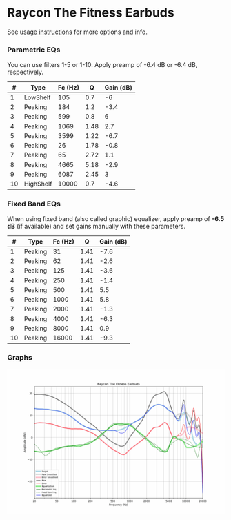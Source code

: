 # Raycon The Fitness Earbuds
See [usage instructions](https://github.com/jaakkopasanen/AutoEq#usage) for more options and info.

### Parametric EQs
You can use filters 1-5 or 1-10. Apply preamp of -6.4 dB or -6.4 dB, respectively.

|   # | Type      |   Fc (Hz) |    Q |   Gain (dB) |
|-----|-----------|-----------|------|-------------|
|   1 | LowShelf  |       105 | 0.7  |        -6   |
|   2 | Peaking   |       184 | 1.2  |        -3.4 |
|   3 | Peaking   |       599 | 0.8  |         6   |
|   4 | Peaking   |      1069 | 1.48 |         2.7 |
|   5 | Peaking   |      3599 | 1.22 |        -6.7 |
|   6 | Peaking   |        26 | 1.78 |        -0.8 |
|   7 | Peaking   |        65 | 2.72 |         1.1 |
|   8 | Peaking   |      4665 | 5.18 |        -2.9 |
|   9 | Peaking   |      6087 | 2.45 |         3   |
|  10 | HighShelf |     10000 | 0.7  |        -4.6 |

### Fixed Band EQs
When using fixed band (also called graphic) equalizer, apply preamp of **-6.5 dB** (if available) and set gains manually with these parameters.

|   # | Type    |   Fc (Hz) |    Q |   Gain (dB) |
|-----|---------|-----------|------|-------------|
|   1 | Peaking |        31 | 1.41 |        -7.6 |
|   2 | Peaking |        62 | 1.41 |        -2.6 |
|   3 | Peaking |       125 | 1.41 |        -3.6 |
|   4 | Peaking |       250 | 1.41 |        -1.4 |
|   5 | Peaking |       500 | 1.41 |         5.5 |
|   6 | Peaking |      1000 | 1.41 |         5.8 |
|   7 | Peaking |      2000 | 1.41 |        -1.3 |
|   8 | Peaking |      4000 | 1.41 |        -6.3 |
|   9 | Peaking |      8000 | 1.41 |         0.9 |
|  10 | Peaking |     16000 | 1.41 |        -9.3 |

### Graphs
![](./Raycon%20The%20Fitness%20Earbuds.png)
